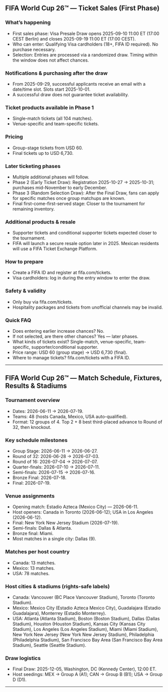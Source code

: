 ## FIFA World Cup 26™ — Ticket Sales (First Phase)

### What’s happening

- First sales phase: Visa Presale Draw opens 2025-09-10 11:00 ET (17:00 CEST Berlin) and closes 2025-09-19 11:00 ET (17:00 CEST).
- Who can enter: Qualifying Visa cardholders (18+, FIFA ID required). No purchase necessary.
- Selection: Entries are processed via a randomized draw. Timing within the window does not affect chances.

### Notifications & purchasing after the draw

- From 2025-09-29, successful applicants receive an email with a date/time slot. Slots start 2025-10-01.
- A successful draw does not guarantee ticket availability.

### Ticket products available in Phase 1

- Single-match tickets (all 104 matches).
- Venue-specific and team-specific tickets.

### Pricing

- Group-stage tickets from USD 60.
- Final tickets up to USD 6,730.

### Later ticketing phases

- Multiple additional phases will follow.
- Phase 2 (Early Ticket Draw): Registration 2025-10-27 → 2025-10-31; purchases mid-November to early December.
- Phase 3 (Random Selection Draw): After the Final Draw, fans can apply for specific matches once group matchups are known.
- Final first-come-first-served stage: Closer to the tournament for remaining inventory.

### Additional products & resale

- Supporter tickets and conditional supporter tickets expected closer to the tournament.
- FIFA will launch a secure resale option later in 2025. Mexican residents will use a FIFA Ticket Exchange Platform.

### How to prepare

- Create a FIFA ID and register at fifa.com/tickets.
- Visa cardholders: log in during the entry window to enter the draw.

### Safety & validity

- Only buy via fifa.com/tickets.
- Hospitality packages and tickets from unofficial channels may be invalid.

### Quick FAQ

- Does entering earlier increase chances? No.
- If not selected, are there other chances? Yes — later phases.
- What kinds of tickets exist? Single-match, venue-specific, team-specific, supporter/conditional supporter.
- Price range: USD 60 (group stage) → USD 6,730 (final).
- Where to manage tickets? fifa.com/tickets with a FIFA ID.

---

## FIFA World Cup 26™ — Match Schedule, Fixtures, Results & Stadiums

### Tournament overview

- Dates: 2026-06-11 → 2026-07-19.
- Teams: 48 (hosts Canada, Mexico, USA auto-qualified).
- Format: 12 groups of 4. Top 2 + 8 best third-placed advance to Round of 32, then knockout.

### Key schedule milestones

- Group Stage: 2026-06-11 → 2026-06-27.
- Round of 32: 2026-06-28 → 2026-07-03.
- Round of 16: 2026-07-04 → 2026-07-07.
- Quarter-finals: 2026-07-10 → 2026-07-11.
- Semi-finals: 2026-07-15 → 2026-07-16.
- Bronze Final: 2026-07-18.
- Final: 2026-07-19.

### Venue assignments

- Opening match: Estadio Azteca (Mexico City) — 2026-06-11.
- Host openers: Canada in Toronto (2026-06-12); USA in Los Angeles (2026-06-12).
- Final: New York New Jersey Stadium (2026-07-19).
- Semi-finals: Dallas & Atlanta.
- Bronze final: Miami.
- Most matches in a single city: Dallas (9).

### Matches per host country

- Canada: 13 matches.
- Mexico: 13 matches.
- USA: 78 matches.

### Host cities & stadiums (rights-safe labels)

- Canada: Vancouver (BC Place Vancouver Stadium), Toronto (Toronto Stadium).
- Mexico: Mexico City (Estadio Azteca Mexico City), Guadalajara (Estadio Guadalajara), Monterrey (Estadio Monterrey).
- USA: Atlanta (Atlanta Stadium), Boston (Boston Stadium), Dallas (Dallas Stadium), Houston (Houston Stadium), Kansas City (Kansas City Stadium), Los Angeles (Los Angeles Stadium), Miami (Miami Stadium), New York New Jersey (New York New Jersey Stadium), Philadelphia (Philadelphia Stadium), San Francisco Bay Area (San Francisco Bay Area Stadium), Seattle (Seattle Stadium).

### Draw logistics

- Final Draw: 2025-12-05, Washington, DC (Kennedy Center), 12:00 ET.
- Host seedings: MEX → Group A (A1); CAN → Group B (B1); USA → Group D (D1).

---